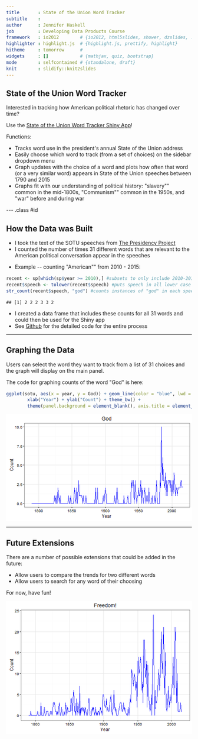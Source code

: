 ```yaml
---
title       : State of the Union Word Tracker
subtitle    : 
author      : Jennifer Haskell
job         : Developing Data Products Course
framework   : io2012        # {io2012, html5slides, shower, dzslides, ...}
highlighter : highlight.js  # {highlight.js, prettify, highlight}
hitheme     : tomorrow      # 
widgets     : []            # {mathjax, quiz, bootstrap}
mode        : selfcontained # {standalone, draft}
knit        : slidify::knit2slides
---
```


## State of the Union Word Tracker
Interested in tracking how American political rhetoric has changed over time?

Use the [State of the Union Word Tracker Shiny App](https://jchaskell.shinyapps.io/SOTU)!

Functions:
* Tracks word use in the president's annual State of the Union address
* Easily choose which word to track (from a set of choices) on the sidebar dropdown menu
* Graph updates with the choice of a word and plots how often that word (or a very similar word) appears in State of the Union speeches between 1790 and 2015
* Graphs fit with our understanding of political history: "slavery"" common in the mid-1800s, "Communism"" common in the 1950s, and "war" before and during war



--- .class #id 

## How the Data was Built
* I took the text of the SOTU speeches from [The Presidency Project](http://www.presidency.ucsb.edu/sou.php)
* I counted the number of times 31 different words that are relevant to the American political conversation appear in the speeches
- Example -- counting "American"" from 2010 - 2015:

```r
recent <- sp[which(sp$year >= 2010),] #subsets to only include 2010-2015
recent$speech <- tolower(recent$speech) #puts speech in all lower case
str_count(recent$speech, "god") #counts instances of "god" in each speech
```

```
## [1] 2 2 2 3 3 2
```
* I created a data frame that includes these counts for all 31 words and could then be used for the Shiny app
* See [Github](https://github.com/jchaskell/SOTU/tree/gh-pages) for the detailed code for the entire process


---
## Graphing the Data
Users can select the word they want to track from a list of 31 choices and the graph will display on the main panel.

The code for graphing counts of the word "God" is here:

```r
ggplot(sotu, aes(x = year, y = God)) + geom_line(color = "blue", lwd = 0.5) + ggtitle("God") + 
        xlab("Year") + ylab("Count") + theme_bw() +
        theme(panel.background = element_blank(), axis.title = element_text(size = 12))
```

![plot of chunk unnamed-chunk-2](assets/fig/unnamed-chunk-2-1.png) 

--- 
## Future Extensions

There are a number of possible extensions that could be added in the future:
* Allow users to compare the trends for two different words
* Allow users to search for any word of their choosing

For now, have fun!

![plot of chunk unnamed-chunk-3](assets/fig/unnamed-chunk-3-1.png) 






